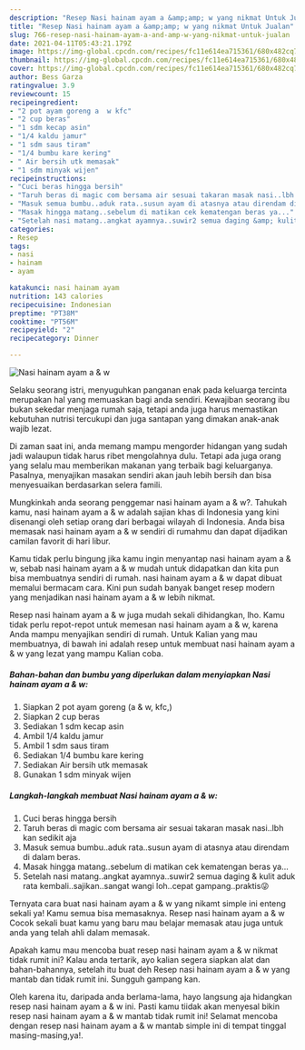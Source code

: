 ```yaml
---
description: "Resep Nasi hainam ayam a &amp;amp; w yang nikmat Untuk Jualan"
title: "Resep Nasi hainam ayam a &amp;amp; w yang nikmat Untuk Jualan"
slug: 766-resep-nasi-hainam-ayam-a-and-amp-w-yang-nikmat-untuk-jualan
date: 2021-04-11T05:43:21.179Z
image: https://img-global.cpcdn.com/recipes/fc11e614ea715361/680x482cq70/nasi-hainam-ayam-a-w-foto-resep-utama.jpg
thumbnail: https://img-global.cpcdn.com/recipes/fc11e614ea715361/680x482cq70/nasi-hainam-ayam-a-w-foto-resep-utama.jpg
cover: https://img-global.cpcdn.com/recipes/fc11e614ea715361/680x482cq70/nasi-hainam-ayam-a-w-foto-resep-utama.jpg
author: Bess Garza
ratingvalue: 3.9
reviewcount: 15
recipeingredient:
- "2 pot ayam goreng a  w kfc"
- "2 cup beras"
- "1 sdm kecap asin"
- "1/4 kaldu jamur"
- "1 sdm saus tiram"
- "1/4 bumbu kare kering"
- " Air bersih utk memasak"
- "1 sdm minyak wijen"
recipeinstructions:
- "Cuci beras hingga bersih"
- "Taruh beras di magic com bersama air sesuai takaran masak nasi..lbh kan sedikit aja"
- "Masuk semua bumbu..aduk rata..susun ayam di atasnya atau direndam di dalam beras."
- "Masak hingga matang..sebelum di matikan cek kematengan beras ya..."
- "Setelah nasi matang..angkat ayamnya..suwir2 semua daging &amp; kulit aduk rata kembali..sajikan..sangat wangi loh..cepat gampang..praktis😜"
categories:
- Resep
tags:
- nasi
- hainam
- ayam

katakunci: nasi hainam ayam 
nutrition: 143 calories
recipecuisine: Indonesian
preptime: "PT38M"
cooktime: "PT56M"
recipeyield: "2"
recipecategory: Dinner

---
```



![Nasi hainam ayam a &amp; w](https://img-global.cpcdn.com/recipes/fc11e614ea715361/680x482cq70/nasi-hainam-ayam-a-w-foto-resep-utama.jpg)

Selaku seorang istri, menyuguhkan panganan enak pada keluarga tercinta merupakan hal yang memuaskan bagi anda sendiri. Kewajiban seorang ibu bukan sekedar menjaga rumah saja, tetapi anda juga harus memastikan kebutuhan nutrisi tercukupi dan juga santapan yang dimakan anak-anak wajib lezat.

Di zaman  saat ini, anda memang mampu mengorder hidangan yang sudah jadi walaupun tidak harus ribet mengolahnya dulu. Tetapi ada juga orang yang selalu mau memberikan makanan yang terbaik bagi keluarganya. Pasalnya, menyajikan masakan sendiri akan jauh lebih bersih dan bisa menyesuaikan berdasarkan selera famili. 



Mungkinkah anda seorang penggemar nasi hainam ayam a &amp; w?. Tahukah kamu, nasi hainam ayam a &amp; w adalah sajian khas di Indonesia yang kini disenangi oleh setiap orang dari berbagai wilayah di Indonesia. Anda bisa memasak nasi hainam ayam a &amp; w sendiri di rumahmu dan dapat dijadikan camilan favorit di hari libur.

Kamu tidak perlu bingung jika kamu ingin menyantap nasi hainam ayam a &amp; w, sebab nasi hainam ayam a &amp; w mudah untuk didapatkan dan kita pun bisa membuatnya sendiri di rumah. nasi hainam ayam a &amp; w dapat dibuat memalui bermacam cara. Kini pun sudah banyak banget resep modern yang menjadikan nasi hainam ayam a &amp; w lebih nikmat.

Resep nasi hainam ayam a &amp; w juga mudah sekali dihidangkan, lho. Kamu tidak perlu repot-repot untuk memesan nasi hainam ayam a &amp; w, karena Anda mampu menyajikan sendiri di rumah. Untuk Kalian yang mau membuatnya, di bawah ini adalah resep untuk membuat nasi hainam ayam a &amp; w yang lezat yang mampu Kalian coba.

<!--inarticleads1-->

##### Bahan-bahan dan bumbu yang diperlukan dalam menyiapkan Nasi hainam ayam a &amp; w:

1. Siapkan 2 pot ayam goreng (a &amp; w, kfc,)
1. Siapkan 2 cup beras
1. Sediakan 1 sdm kecap asin
1. Ambil 1/4 kaldu jamur
1. Ambil 1 sdm saus tiram
1. Sediakan 1/4 bumbu kare kering
1. Sediakan  Air bersih utk memasak
1. Gunakan 1 sdm minyak wijen




<!--inarticleads2-->

##### Langkah-langkah membuat Nasi hainam ayam a &amp; w:

1. Cuci beras hingga bersih
1. Taruh beras di magic com bersama air sesuai takaran masak nasi..lbh kan sedikit aja
1. Masuk semua bumbu..aduk rata..susun ayam di atasnya atau direndam di dalam beras.
1. Masak hingga matang..sebelum di matikan cek kematengan beras ya...
1. Setelah nasi matang..angkat ayamnya..suwir2 semua daging &amp; kulit aduk rata kembali..sajikan..sangat wangi loh..cepat gampang..praktis😜




Ternyata cara buat nasi hainam ayam a &amp; w yang nikamt simple ini enteng sekali ya! Kamu semua bisa memasaknya. Resep nasi hainam ayam a &amp; w Cocok sekali buat kamu yang baru mau belajar memasak atau juga untuk anda yang telah ahli dalam memasak.

Apakah kamu mau mencoba buat resep nasi hainam ayam a &amp; w nikmat tidak rumit ini? Kalau anda tertarik, ayo kalian segera siapkan alat dan bahan-bahannya, setelah itu buat deh Resep nasi hainam ayam a &amp; w yang mantab dan tidak rumit ini. Sungguh gampang kan. 

Oleh karena itu, daripada anda berlama-lama, hayo langsung aja hidangkan resep nasi hainam ayam a &amp; w ini. Pasti kamu tiidak akan menyesal bikin resep nasi hainam ayam a &amp; w mantab tidak rumit ini! Selamat mencoba dengan resep nasi hainam ayam a &amp; w mantab simple ini di tempat tinggal masing-masing,ya!.


